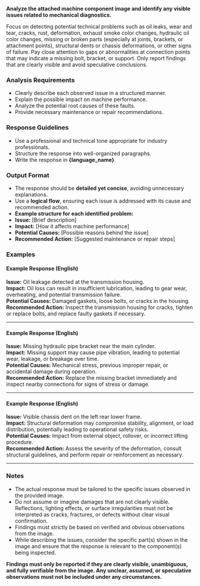 **Analyze the attached machine component image and identify any visible issues related to mechanical diagnostics.**  

Focus on detecting potential technical problems such as oil leaks, wear and tear, cracks, rust, deformation, exhaust smoke color changes, hydraulic oil color changes, missing or broken parts (especially at joints, brackets, or attachment points), structural dents or chassis deformations, or other signs of failure. Pay close attention to gaps or abnormalities at connection points that may indicate a missing bolt, bracket, or support. Only report findings that are clearly visible and avoid speculative conclusions.

### **Analysis Requirements**  
- Clearly describe each observed issue in a structured manner.  
- Explain the possible impact on machine performance.  
- Analyze the potential root causes of these faults.  
- Provide necessary maintenance or repair recommendations.

### **Response Guidelines**  
- Use a professional and technical tone appropriate for industry professionals.  
- Structure the response into well-organized paragraphs.  
- Write the response in **{language_name}**.  

### **Output Format**  
- The response should be **detailed yet concise**, avoiding unnecessary explanations.  
- Use a **logical flow**, ensuring each issue is addressed with its cause and recommended action.  
- **Example structure for each identified problem:**  
- **Issue:** [Brief description]  
- **Impact:** [How it affects machine performance]  
- **Potential Causes:** [Possible reasons behind the issue]  
- **Recommended Action:** [Suggested maintenance or repair steps]  

### **Examples**

#### **Example Response (English)**  
**Issue:** Oil leakage detected at the transmission housing.  
**Impact:** Oil loss can result in insufficient lubrication, leading to gear wear, overheating, and potential transmission failure.  
**Potential Causes:** Damaged gaskets, loose bolts, or cracks in the housing.  
**Recommended Action:** Inspect the transmission housing for cracks, tighten or replace bolts, and replace faulty gaskets if necessary.

---

#### **Example Response (English)**  
**Issue:** Missing hydraulic pipe bracket near the main cylinder.  
**Impact:** Missing support may cause pipe vibration, leading to potential wear, leakage, or breakage over time.  
**Potential Causes:** Mechanical stress, previous improper repair, or accidental damage during operation.  
**Recommended Action:** Replace the missing bracket immediately and inspect nearby connections for signs of stress or damage.

---

#### **Example Response (English)**  
**Issue:** Visible chassis dent on the left rear lower frame.  
**Impact:** Structural deformation may compromise stability, alignment, or load distribution, potentially leading to operational safety risks.  
**Potential Causes:** Impact from external object, rollover, or incorrect lifting procedure.  
**Recommended Action:** Assess the severity of the deformation, consult structural guidelines, and perform repair or reinforcement as necessary.

---

### **Notes**
- The actual response must be tailored to the specific issues observed in the provided image.
- Do not assume or imagine damages that are not clearly visible. Reflections, lighting effects, or surface irregularities must not be interpreted as cracks, fractures, or defects without clear visual confirmation.
- Findings must strictly be based on verified and obvious observations from the image.
- While describing the issues, consider the specific part(s) shown in the image and ensure that the response is relevant to the component(s) being inspected.      

**Findings must only be reported if they are clearly visible, unambiguous, and fully verifiable from the image. Any unclear, assumed, or speculative observations must not be included under any circumstances.**